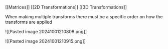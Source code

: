[[Matrices]]  [[2D Transformations]]  [[3D Transformations]]  

When making multiple transforms there must be a specific order on how the transforms are applied

![[Pasted image 20241001210808.png]]

![[Pasted image 20241001210915.png]]

